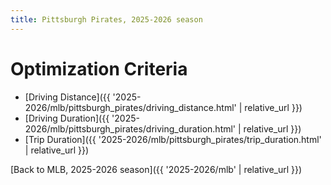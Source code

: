 ```yaml
---
title: Pittsburgh Pirates, 2025-2026 season
---
```


# Optimization Criteria
- [Driving Distance]({{ '2025-2026/mlb/pittsburgh_pirates/driving_distance.html' | relative_url }})
- [Driving Duration]({{ '2025-2026/mlb/pittsburgh_pirates/driving_duration.html' | relative_url }})
- [Trip Duration]({{ '2025-2026/mlb/pittsburgh_pirates/trip_duration.html' | relative_url }})

[Back to MLB, 2025-2026 season]({{ '2025-2026/mlb' | relative_url }})
